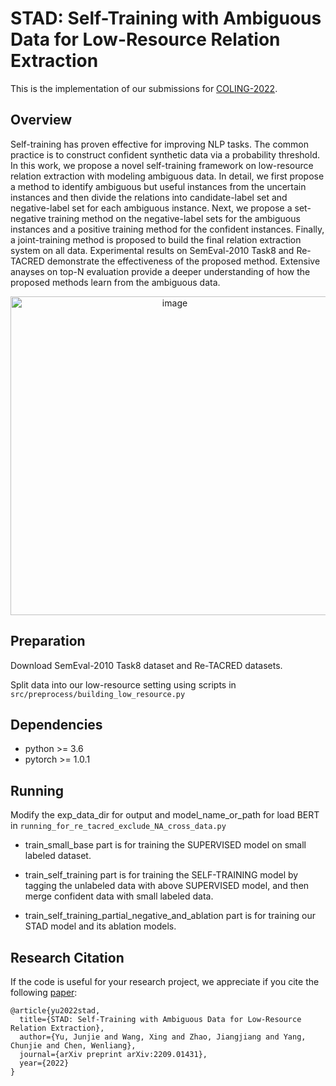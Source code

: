 # STAD: Self-Training with Ambiguous Data for Low-Resource Relation Extraction
This is the implementation of our submissions for [COLING-2022](https://coling2022.org/).

## Overview
Self-training has proven effective for improving NLP tasks. The common practice is to construct confident synthetic data via a probability threshold. In this work, we propose a novel self-training framework on low-resource relation extraction with modeling ambiguous data. In detail, we first propose a method to identify ambiguous but useful instances from the uncertain instances and then divide the relations into candidate-label set and negative-label set for each ambiguous instance. Next, we propose a set-negative training method on the negative-label sets for the ambiguous instances and a positive training method for the confident instances. Finally, a joint-training method is proposed to build the final relation extraction system on all data. Experimental results on SemEval-2010 Task8 and Re-TACRED demonstrate the effectiveness of the proposed method. Extensive anayses on top-N evaluation provide a deeper understanding of how the proposed methods learn from the ambiguous data.
<p align='center'>
<img width="510" alt="image" src="https://user-images.githubusercontent.com/29971305/190667801-db7ab5f1-20b8-427d-b47f-1654148045e6.png">
</p>

## Preparation
Download SemEval-2010 Task8 dataset and Re-TACRED datasets.

Split data into our low-resource setting using scripts in `src/preprocess/building_low_resource.py`

## Dependencies
- python >= 3.6
- pytorch >= 1.0.1

## Running
Modify the exp_data_dir for output and model_name_or_path for load BERT in `running_for_re_tacred_exclude_NA_cross_data.py`

- train_small_base part is for training the SUPERVISED model on small labeled dataset.

- train_self_training part is for training the SELF-TRAINING model by tagging the unlabeled data with above SUPERVISED model, and then merge confident data with small labeled data.
- train_self_training_partial_negative_and_ablation part is for training our STAD model and its ablation models. 

## Research Citation
If the code is useful for your research project, we appreciate if you cite the following [paper](https://arxiv.org/pdf/2209.01431.pdf):
```
@article{yu2022stad,
  title={STAD: Self-Training with Ambiguous Data for Low-Resource Relation Extraction},
  author={Yu, Junjie and Wang, Xing and Zhao, Jiangjiang and Yang, Chunjie and Chen, Wenliang},
  journal={arXiv preprint arXiv:2209.01431},
  year={2022}
}
```
